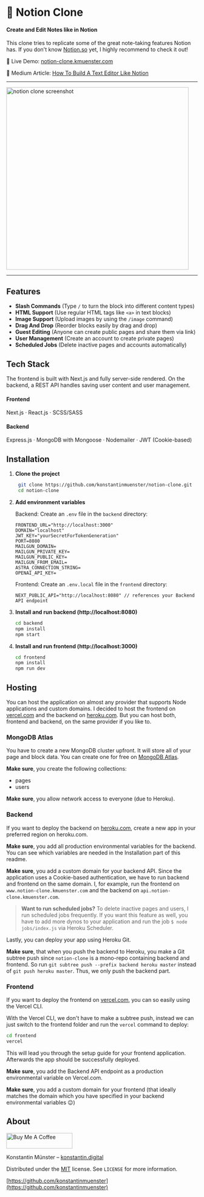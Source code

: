 # 📓 Notion Clone

#### Create and Edit Notes like in Notion

This clone tries to replicate some of the great note-taking features Notion has. If you don't know [Notion.so](https://notion.so) yet, I highly recommend to check it out!

📌 Live Demo: [notion-clone.kmuenster.com](https://notion-clone.kmuenster.com/)

📌 Medium Article: [How To Build A Text Editor Like Notion](https://medium.com/swlh/how-to-build-a-text-editor-like-notion-c510aedfdfcc)

---

<img alt="notion clone screenshot" src="./screenshot.gif" width="480">

---

## Features

- **Slash Commands** (Type `/` to turn the block into different content types)
- **HTML Support** (Use regular HTML tags like `<a>` in text blocks)
- **Image Support** (Upload images by using the `/image` command)
- **Drag And Drop** (Reorder blocks easily by drag and drop)
- **Guest Editing** (Anyone can create public pages and share them via link)
- **User Management** (Create an account to create private pages)
- **Scheduled Jobs** (Delete inactive pages and accounts automatically)

## Tech Stack

The frontend is built with Next.js and fully server-side rendered. On the backend, a REST API handles saving user content and user management.

#### Frontend

Next.js · React.js · SCSS/SASS

#### Backend

Express.js · MongoDB with Mongoose · Nodemailer · JWT (Cookie-based)

## Installation

1. **Clone the project**

   ```sh
    git clone https://github.com/konstantinmuenster/notion-clone.git
    cd notion-clone
   ```
   
2. **Add environment variables**

   Backend: Create an `.env` file in the `backend` directory:

   ```
   FRONTEND_URL="http://localhost:3000"
   DOMAIN="localhost"
   JWT_KEY="yourSecretForTokenGeneration"
   PORT=8080
   MAILGUN_DOMAIN=
   MAILGUN_PRIVATE_KEY=
   MAILGUN_PUBLIC_KEY=
   MAILGUN_FROM_EMAIL=
   ASTRA_CONNECTION_STRING=
   OPENAI_API_KEY=
   ```

   Frontend: Create an `.env.local` file in the `frontend` directory:

   ```
   NEXT_PUBLIC_API="http://localhost:8080" // references your Backend API endpoint
   ```

3. **Install and run backend (http://localhost:8080)**

    ```sh
    cd backend
    npm install
    npm start
    ```

4. **Install and run frontend (http://localhost:3000)**

    ```sh
    cd frontend
    npm install
    npm run dev
    ```

## Hosting

You can host the application on almost any provider that supports Node applications and custom domains. I decided to host the frontend on [vercel.com](https://vercel.com) and the backend on [heroku.com](https://heroku.com). But you can host both, frontend and backend, on the same provider if you like to.

### MongoDB Atlas

You have to create a new MongoDB cluster upfront. It will store all of your page and block data. You can create one for free on [MongoDB Atlas](https://www.mongodb.com/cloud/atlas).

**Make sure**, you create the following collections:
* pages
* users

**Make sure**, you allow network access to everyone (due to Heroku).

### Backend

If you want to deploy the backend on [heroku.com](https://heroku.com), create a new app in your preferred region on heroku.com.

**Make sure**, you add all production environmental variables for the backend. You can see which variables are needed in the Installation part of this readme.

**Make sure**, you add a custom domain for your backend API. Since the application uses a Cookie-based authentication, we have to run backend and frontend on the same domain. I, for example, run the frontend on `www.notion-clone.kmuenster.com` and the backend on `api.notion-clone.kmuenster.com`.

> **Want to run scheduled jobs?** To delete inactive pages and users, I run scheduled jobs frequently. If you want this feature as well, you have to add more dynos to your application and run the job `$ node jobs/index.js` via Heroku Scheduler.

Lastly, you can deploy your app using Heroku Git. 

**Make sure**, that when you push the backend to Heroku, you make a Git subtree push since `notion-clone` is a mono-repo containing backend and frontend. So run `git subtree push --prefix backend heroku master` instead of `git push heroku master`. Thus, we only push the backend part.

### Frontend

If you want to deploy the frontend on [vercel.com](https://vercel.com), you can so easily using the Vercel CLI.

With the Vercel CLI, we don't have to make a subtree push, instead we can just switch to the frontend folder and run the `vercel` command to deploy:

```sh
cd frontend
vercel
```

This will lead you through the setup guide for your frontend application. Afterwards the app should be successfully deployed.

**Make sure**, you add the Backend API endpoint as a production environmental variable on Vercel.com.

**Make sure**, you add a custom domain for your frontend (that ideally matches the domain which you have specified in your backend environmental variables 😉)


## About

<a href="https://www.buymeacoffee.com/kmuenster" target="_blank"><img src="https://cdn.buymeacoffee.com/buttons/default-orange.png" alt="Buy Me A Coffee" height="41" width="174"></a>

Konstantin Münster – [konstantin.digital](https://konstantin.digital)

Distributed under the [MIT](http://showalicense.com/?fullname=Konstantin+M%C3%BCnster&year=2019#license-mit) license.
See `LICENSE` for more information.

[https://github.com/konstantinmuenster](https://github.com/konstantinmuenster)
